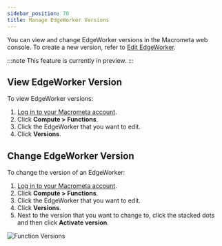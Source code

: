 ```yaml
---
sidebar_position: 70
title: Manage EdgeWorker Versions
---
```


You can view and change EdgeWorker versions in the Macrometa web console. To create a new version, refer to [Edit EdgeWorker](edit-edgeworkers.md).

:::note
This feature is currently in preview.
:::

## View EdgeWorker Version

To view EdgeWorker versions:

1. [Log in to your Macrometa account](https://auth-play.macrometa.io/).
2. Click **Compute > Functions**.
3. Click the EdgeWorker that you want to edit.
4. Click **Versions**.

## Change EdgeWorker Version

To change the version of an EdgeWorker:

1. [Log in to your Macrometa account](https://auth-play.macrometa.io/).
2. Click **Compute > Functions**.
3. Click the EdgeWorker that you want to edit.
4. Click **Versions**.
5. Next to the version that you want to change to, click the stacked dots and then click **Activate version**.

![Function Versions](/img/functions/function-versions.png)
